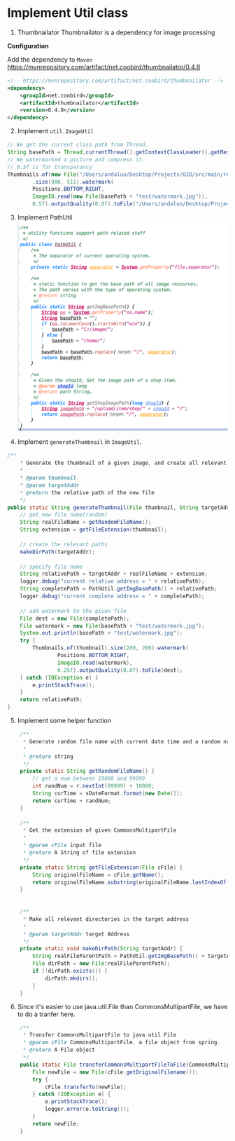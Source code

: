 
# Implement Util class
1. Thumbnailator
Thumbnailator is a dependency for image processing 

__Configuration__

Add the dependency to `Maven`
https://mvnrepository.com/artifact/net.coobird/thumbnailator/0.4.8

```xml
<!-- https://mvnrepository.com/artifact/net.coobird/thumbnailator -->
<dependency>
    <groupId>net.coobird</groupId>
    <artifactId>thumbnailator</artifactId>
    <version>0.4.8</version>
</dependency>

```

2. Implement `util.ImageUtil`
```java
// We get the current class path from Thread.
String basePath = Thread.currentThread().getContextClassLoader().getResource("").getPath();
// We watermarked a picture and compress it.
// 0.5f is for transparancy
Thumbnails.of(new File("/Users/andaluo/Desktop/Projects/O2O/src/main/resources/test/Veronica.jpg"))
        .size(980, 515).watermark(
        Positions.BOTTOM_RIGHT,
        ImageIO.read(new File(basePath + "test/watermark.jpg")),
        0.5f).outputQuality(0.8f).toFile("/Users/andaluo/Desktop/Projects/O2O/src/main/resources/test/watermarked.jpg");
```

3. Implement PathUtil
![3_O2O_shop-2019-11-14-15-58-46.png](https://raw.githubusercontent.com/Luorinz/images/master/3_O2O_shop-2019-11-14-15-58-46.png)

4. Implement `generateThumbnail` in `ImageUtil`.

```java
/**
    * Generate the thumbnail of a given image, and create all relevant paths.
    *
    * @param thumbnail
    * @param targetAddr
    * @return the relative path of the new file
    */
public static String generateThumbnail(File thumbnail, String targetAddr) {
    // get new file name(random)
    String realFileName = getRandomFileName();
    String extension = getFileExtension(thumbnail);

    // create the relevant paths
    makeDirPath(targetAddr);

    // specify file name
    String relativePath = targetAddr + realFileName + extension;
    logger.debug("current relative address = " + relativePath);
    String completePath = PathUtil.getImgBasePath() + relativePath;
    logger.debug("current complete address = " + completePath);

    // add watermark to the given file
    File dest = new File(completePath);
    File watermark = new File(basePath + "test/watermark.jpg");
    System.out.println(basePath + "test/watermark.jpg");
    try {
        Thumbnails.of(thumbnail).size(200, 200).watermark(
                Positions.BOTTOM_RIGHT,
                ImageIO.read(watermark),
                0.25f).outputQuality(0.8f).toFile(dest);
    } catch (IOException e) {
        e.printStackTrace();
    }
    return relativePath;
}
```

5. Implement some helper function

```java
    /**
     * Generate random file name with current date time and a random number
     *
     * @return string
     */
    private static String getRandomFileName() {
        // get a num between 10000 and 99999
        int randNum = r.nextInt(89999) + 10000;
        String curTime = sDateFormat.format(new Date());
        return curTime + randNum;
    }

    /**
     * Get the extension of given CommonsMultipartFile
     *
     * @param cFile input file
     * @return A String of file extension
     */
    private static String getFileExtension(File cFile) {
        String originalFileName = cFile.getName();
        return originalFileName.substring(originalFileName.lastIndexOf("."));
    }


    /**
     * Make all relevant directories in the target address
     *
     * @param targetAddr target Address
     */
    private static void makeDirPath(String targetAddr) {
        String realFileParentPath = PathUtil.getImgBasePath() + targetAddr;
        File dirPath = new File(realFileParentPath);
        if (!dirPath.exists()) {
            dirPath.mkdirs();
        }
    }
```

6. Since it's easier to use java.util.File than CommonsMultipartFile, we have to do a tranfer here.

```java
    /**
     * Transfer CommonsMultipartFile to java.util.File
     * @param cFile CommonsMultipartFile, a file object from spring.
     * @return A File object
     */
    public static File transferCommonsMultipartFileToFile(CommonsMultipartFile cFile){
        File newFile = new File(cFile.getOriginalFilename());
        try {
            cFile.transferTo(newFile);
        } catch (IOException e) {
            e.printStackTrace();
            logger.error(e.toString());
        }
        return newFile;
    }
```

